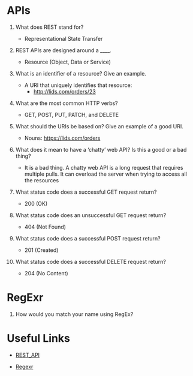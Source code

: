 # APIs

1. What does REST stand for?

    - Representational State Transfer

2. REST APIs are designed around a ____.

    - Resource (Object, Data or Service)

3. What is an identifier of a resource? Give an example.

    - A URI that uniquely identifies that resource:
        - http://lids.com/orders/23

4. What are the most common HTTP verbs?

    - GET, POST, PUT, PATCH, and DELETE

5. What should the URIs be based on?
Give an example of a good URI.

    - Nouns: https://lids.com/orders

6. What does it mean to have a ‘chatty’ web API? Is this a good or a bad thing?

    - It is a bad thing. A chatty web API is a long request that requires multiple pulls. It can overload the server when trying to access all the resources

7. What status code does a successful GET request return?

    - 200 (OK)

8. What status code does an unsuccessful GET request return?

    - 404 (Not Found)

9. What status code does a successful POST request return?

    - 201 (Created)

10. What status code does a successful DELETE request return?

    - 204 (No Content)

# RegExr

1. How would you match your name using RegEx?

# Useful Links

- [REST_API](https://docs.microsoft.com/en-us/azure/architecture/best-practices/api-design)

- [Regexr](https://regexr.com/)